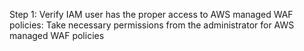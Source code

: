 Step 1: Verify IAM user has the proper access to AWS managed WAF policies:
  Take necessary permissions from the administrator for AWS managed WAF policies
